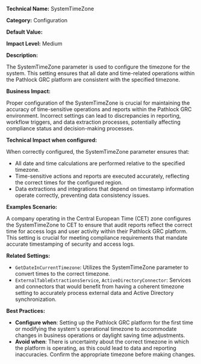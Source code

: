 **Technical Name:** SystemTimeZone

**Category:** Configuration

**Default Value:**

**Impact Level:** Medium

**Description:** 

The SystemTimeZone parameter is used to configure the timezone for the system. This setting ensures that all date and time-related operations within the Pathlock GRC platform are consistent with the specified timezone.

**Business Impact:**

Proper configuration of the SystemTimeZone is crucial for maintaining the accuracy of time-sensitive operations and reports within the Pathlock GRC environment. Incorrect settings can lead to discrepancies in reporting, workflow triggers, and data extraction processes, potentially affecting compliance status and decision-making processes.

**Technical Impact when configured:**

When correctly configured, the SystemTimeZone parameter ensures that:
- All date and time calculations are performed relative to the specified timezone.
- Time-sensitive actions and reports are executed accurately, reflecting the correct times for the configured region.
- Data extractions and integrations that depend on timestamp information operate correctly, preventing data consistency issues.

**Examples Scenario:**

A company operating in the Central European Time (CET) zone configures the SystemTimeZone to CET to ensure that audit reports reflect the correct time for access logs and user activity within their Pathlock GRC platform. This setting is crucial for meeting compliance requirements that mandate accurate timestamping of security and access logs.

**Related Settings:** 

- `GetDateInCurrentTimezone`: Utilizes the SystemTimeZone parameter to convert times to the correct timezone.
- `ExternalTableExtractionsService`, `ActiveDirectoryConnector`: Services and connectors that would benefit from having a coherent timezone setting to accurately process external data and Active Directory synchronization.

**Best Practices:** 

- **Configure when**: Setting up the Pathlock GRC platform for the first time or modifying the system's operational timezone to accommodate changes in business operations or daylight saving time adjustments.
- **Avoid when**: There is uncertainty about the correct timezone in which the platform is operating, as this could lead to data and reporting inaccuracies. Confirm the appropriate timezone before making changes.